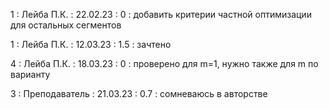 1 : Лейба П.К. : 22.02.23 : 0 : добавить критерии частной оптимизации для остальных сегментов

1 : Лейба П.К. : 12.03.23 : 1.5 : зачтено

4 : Лейба П.К. : 18.03.23 : 0 : проверено для m=1, нужно также для m по варианту

3 : Преподаватель : 21.03.23 : 0.7 : сомневаюсь в авторстве
